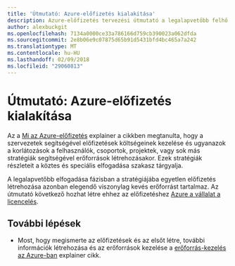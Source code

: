 ```yaml
---
title: 'Útmutató: Azure-előfizetés kialakítása'
description: Azure-előfizetés tervezési útmutató a legalapvetőbb felhő bevezetési stratégia részeként
author: alexbuckgit
ms.openlocfilehash: 7134a0000ce33a786166d759cb390023a062dfda
ms.sourcegitcommit: 2e8b06e9c07875d65b91d5431bfd4bc465a7a242
ms.translationtype: MT
ms.contentlocale: hu-HU
ms.lasthandoff: 02/09/2018
ms.locfileid: "29060813"
---
```

# <a name="guidance-azure-subscription-design"></a>Útmutató: Azure-előfizetés kialakítása 

Az a [Mi az Azure-előfizetés](subscription-explainer.md) explainer a cikkben megtanulta, hogy a szervezetek segítségével előfizetések költségeinek kezelése és ugyanazok a korlátozások a felhasználók, csoportok, projektek, vagy sok más stratégiák segítségével erőforrások létrehozásakor. Ezek stratégiák részleteit a köztes és speciális elfogadása szakasz tárgyalja.

A legalapvetőbb elfogadása fázisban a stratégiájába egyetlen előfizetés létrehozása azonban elegendő viszonylag kevés erőforrást tartalmaz. Az útmutató következő hozhat létre ehhez az előfizetéshez [Azure a vállalat a licencelés][azure-enterprise-licensing].

## <a name="next-steps"></a>További lépések

* Most, hogy megismerte az előfizetések és az elsőt létre, további információk létrehozása és az erőforrások kezelése a [erőforrás-kezelés az Azure-ban](resource-manager-explainer.md) explainer cikk.

[azure-enterprise-licensing]: https://azure.microsoft.com/pricing/enterprise-agreement
